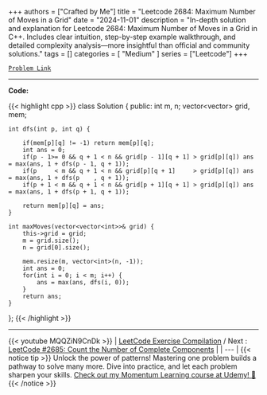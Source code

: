 
+++
authors = ["Crafted by Me"]
title = "Leetcode 2684: Maximum Number of Moves in a Grid"
date = "2024-11-01"
description = "In-depth solution and explanation for Leetcode 2684: Maximum Number of Moves in a Grid in C++. Includes clear intuition, step-by-step example walkthrough, and detailed complexity analysis—more insightful than official and community solutions."
tags = []
categories = [
    "Medium"
]
series = ["Leetcode"]
+++



[`Problem Link`](https://leetcode.com/problems/maximum-number-of-moves-in-a-grid/description/)

---

**Code:**

{{< highlight cpp >}}
class Solution {
public:
    int m, n;
    vector<vector<int>> grid, mem;
    
    int dfs(int p, int q) {
        
        if(mem[p][q] != -1) return mem[p][q];
        int ans = 0;
        if(p - 1>= 0 && q + 1 < n && grid[p - 1][q + 1] > grid[p][q]) ans = max(ans, 1 + dfs(p - 1, q + 1));
        if(p     < m && q + 1 < n && grid[p][q + 1]     > grid[p][q]) ans = max(ans, 1 + dfs(p    , q + 1));
        if(p + 1 < m && q + 1 < n && grid[p + 1][q + 1] > grid[p][q]) ans = max(ans, 1 + dfs(p + 1, q + 1));

        return mem[p][q] = ans;
    }
    
    int maxMoves(vector<vector<int>>& grid) {
        this->grid = grid;
        m = grid.size();
        n = grid[0].size();

        mem.resize(m, vector<int>(n, -1));
        int ans = 0;
        for(int i = 0; i < m; i++) {
            ans = max(ans, dfs(i, 0));
        }
        return ans;
    }
};
{{< /highlight >}}


---
{{< youtube MQQZiN9CnDk >}}
| [LeetCode Exercise Compilation](https://grid47.xyz/leetcode/) / Next : [LeetCode #2685: Count the Number of Complete Components](https://grid47.xyz/posts/leetcode_2685) |
| --- |
{{< notice tip >}}
Unlock the power of patterns! Mastering one problem builds a pathway to solve many more. Dive into practice, and let each problem sharpen your skills. [Check out my Momentum Learning course at Udemy! 🚀 ](https://www.udemy.com/course/algorithms-and-data-structures-in-cpp/)
{{< /notice >}}

